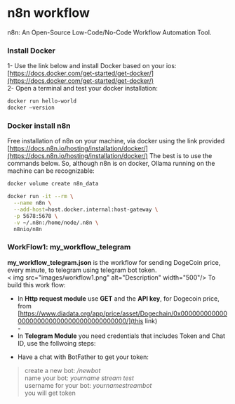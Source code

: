 # n8n workflow
n8n: An Open-Source Low-Code/No-Code Workflow Automation Tool.

### Install Docker
1- Use the link below and install Docker based on your ios:[https://docs.docker.com/get-started/get-docker/](https://docs.docker.com/get-started/get-docker/) <br>
2- Open a terminal and test your docker installation: <br>
 ``` bash
docker run hello-world
docker –version
```
### Docker install n8n 
Free installation of n8n on your machine, via docker using the link provided [https://docs.n8n.io/hosting/installation/docker/](https://docs.n8n.io/hosting/installation/docker/)
The best is to use the commands below. So, although n8n is on docker, Ollama running on the machine can be recognizable: <br>
```bash
docker volume create n8n_data

docker run -it --rm \
  --name n8n \
  --add-host=host.docker.internal:host-gateway \
  -p 5678:5678 \
  -v ~/.n8n:/home/node/.n8n \
  n8nio/n8n
```
### WorkFlow1: my_workflow_telegram
**my_workflow_telegram.json** is the workflow for sending DogeCoin price, every minute, to telegram using telegram bot token.<br>
< img src="images/workflow1.png" alt="Description" width="500"/>
To build this work flow:<br>
- In **Http request module** use **GET**  and the  **API key**, for Dogecoin price, from [https://www.diadata.org/app/price/asset/Dogechain/0x0000000000000000000000000000000000000000/](this link)<br>-
- In **Telegram Module** you need credentials that includes Token and Chat ID, use the follwoing steps:
* Have a chat with BotFather to get your token:<br>
> create a new bot: */newbot* <br>
> name your bot: *yourname stream test* <br>
> username for your bot: *yournamestreambot* <br>
> you will get token <br>






